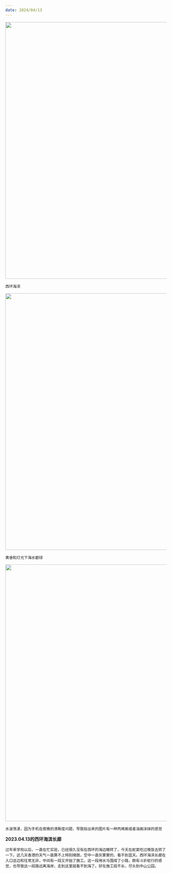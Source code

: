 ```yaml
---
date: 2024/04/13
---
```

<img src="https://cdn.jsdelivr.net/gh/lifeiny/imageField/plog/xihuan3_1.JPG" width="800" />

<small>西环海滨</small> 

<img src="https://cdn.jsdelivr.net/gh/lifeiny/imageField/plog/xihuan3_2.JPG" width="800" />

<small>黄昏和灯光下海水碧绿</small> 

<img src="https://cdn.jsdelivr.net/gh/lifeiny/imageField/plog/xihuan3_3.JPG" width="800" />

<small>水波荡漾，因为手机在夜晚的清晰度问题，导致拍出来的图片有一种丙烯画或者油画涂抹的感觉</small>

**2023.04.13的西环海滨长廊**

<small>过年来学校以后，一直在忙实验，已经很久没有在西环的海边瞎转了，今天在蛇窦吃过晚饭去转了一下。这几天香港的天气一直算不上特别晴朗，空中一直灰蒙蒙的，看不到蓝天。西环海滨长廊在入口这边和往常无异，中间有一段又开始了施工。这一段用水马围成了小路，颇有斗折蛇行的感觉，也导致这一段路远离海岸，走到这里就看不到海了。好在施工段不长，尽头到中山公园。</small>
